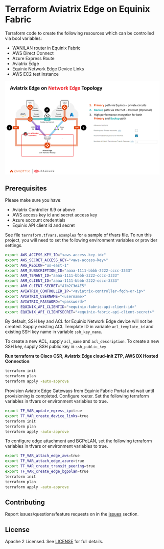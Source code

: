 # Terraform Aviatrix Edge on Equinix Fabric

Terraform code to create the following resources which can be controlled via bool variables:
- WAN/LAN router in Equinix Fabric
- AWS Direct Connect
- Azure Express Route
- Aviatrix Edge
- Equinix Network Edge Device Links
- AWS EC2 test instance

![Aviatrix Edge on Equinix Topology](images/terraform-aviatrix-edge-equinix-testbed.png "Aviatrix Edge on Equinix Topology")

## Prerequisites

Please make sure you have:
- Aviatrix Controller 6.9 or above
- AWS access key id and secret access key
- Azure account credentials
- Equinix API client id and secret

See file ```terraform.tfvars.examples``` for a sample of tfvars file. To run this project, you will need to set the following environment variables or provider settings.

```bash
export AWS_ACCESS_KEY_ID="<aws-access-key-id>"
export AWS_SECRET_ACCESS_KEY="<aws-access-key>"
export AWS_REGION="us-east-1"
export ARM_SUBSCRIPTION_ID="aaaa-1111-bbbb-2222-cccc-3333"
export ARM_TENANT_ID="aaaa-1111-bbbb-2222-cccc-3333"
export ARM_CLIENT_ID="aaaa-1111-bbbb-2222-cccc-3333"
export ARM_CLIENT_SECRET="A1b2C3d4E5"
export AVIATRIX_CONTROLLER_IP="<aviatrix-controller-fqdn-or-ip>"
export AVIATRIX_USERNAME="<username>"
export AVIATRIX_PASSWORD="<password>"
export EQUINIX_API_CLIENTID="<equinix-fabric-api-client-id>"
export EQUINIX_API_CLIENTSECRET="<equinix-fabric-api-client-secret>"
```

By default, SSH key and ACL for Equinix Network Edge device will not be created. Supply existing ACL Template ID in variable ```acl_template_id``` and existing SSH key name in variable ```ssh_key_name```.

To create a new ACL, supply ```acl_name``` and ```acl_description```. To create a new SSH key, supply SSH public key in ```ssh_public_key```

**Run terraform to Cisco CSR, Aviatrix Edge cloud-init ZTP, AWS DX Hosted Connection**

```bash
terraform init
terraform plan
terraform apply -auto-approve
```

Provision Aviatrix Edge Gateways from Equinix Fabric Portal and wait until provisioning is completed. Configure router. Set the following terraform variables in tfvars or environment variables to true.

```bash
export TF_VAR_update_egress_ip=true
export TF_VAR_create_device_links=true
terraform init
terraform plan
terraform apply -auto-approve
```

To configure edge attachment and BGPoLAN, set the following terraform variables in tfvars or environment variables to true.

```bash
export TF_VAR_attach_edge_aws=true
export TF_VAR_attach_edge_azure=true
export TF_VAR_create_transit_peering=true
export TF_VAR_create_edge_bgpolan=true
terraform init
terraform plan
terraform apply -auto-approve
```

## Contributing

Report issues/questions/feature requests on in the [issues](https://github.com/bayupw/terraform-aviatrix-edge-equinix-testbed/issues/new) section.

## License

Apache 2 Licensed. See [LICENSE](https://github.com/bayupw/terraform-aviatrix-edge-equinix-testbed/tree/master/LICENSE) for full details.